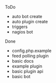 ToDo
- auto bot create
- auto plugin create
- triggers
- nagios bot

Done
- config.php.example
- feed polling plugin
- basic docs
- example plugin
- basic plugin api
- basic bot
